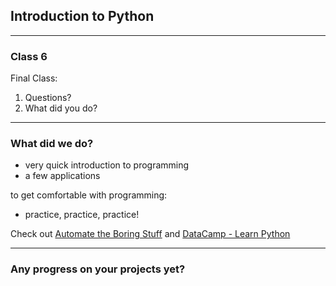## Introduction to Python

---
### Class 6

Final Class:
1. Questions?
2. What did you do?

---
### What did we do?

* very quick introduction to programming
* a few applications

to get comfortable with programming:
* practice, practice, practice!

Check out [Automate the Boring Stuff](https://automatetheboringstuff.com) and [DataCamp - Learn Python](https://www.datacamp.com/learn-python-with-anaconda)

---
### Any progress on your projects yet?
